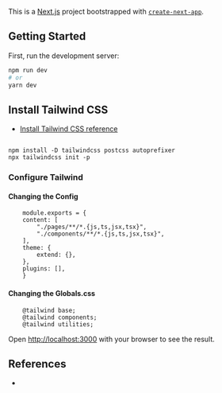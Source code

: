 This is a [Next.js](https://nextjs.org/) project bootstrapped with [`create-next-app`](https://github.com/vercel/next.js/tree/canary/packages/create-next-app).

## Getting Started

First, run the development server:

```bash
npm run dev
# or
yarn dev
```

## Install Tailwind CSS

- [Install Tailwind CSS reference](https://tailwindcss.com/docs/guides/nextjs)

```

npm install -D tailwindcss postcss autoprefixer
npx tailwindcss init -p

```

### Configure Tailwind

#### Changing the Config

```
    module.exports = {
    content: [
        "./pages/**/*.{js,ts,jsx,tsx}",
        "./components/**/*.{js,ts,jsx,tsx}",
    ],
    theme: {
        extend: {},
    },
    plugins: [],
    }
```

#### Changing the Globals.css

```
    @tailwind base;
    @tailwind components;
    @tailwind utilities;
```

Open [http://localhost:3000](http://localhost:3000) with your browser to see the result.

## References

- []()
